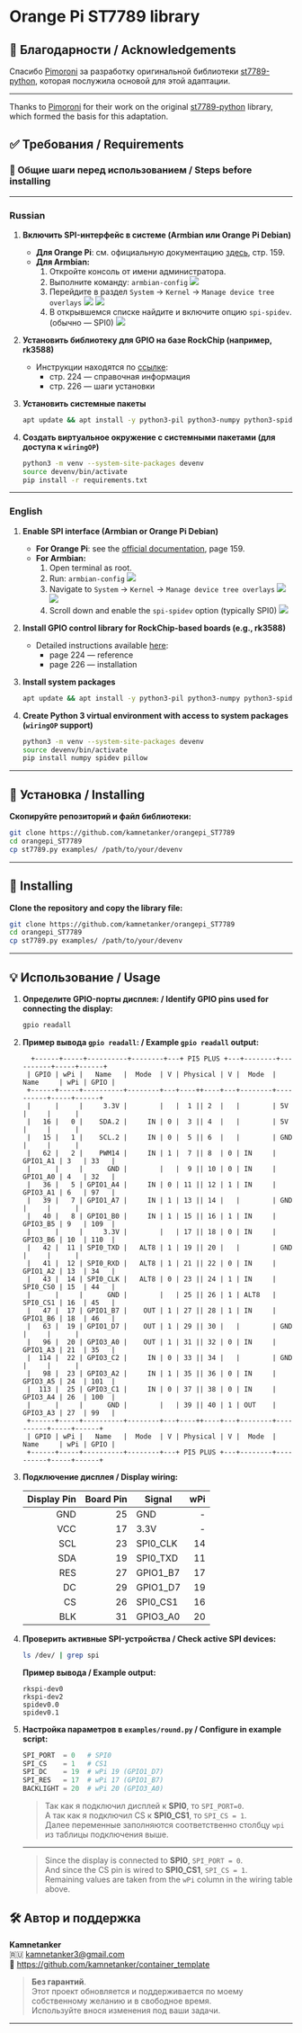 # Orange Pi ST7789 library

## 🙏 Благодарности / Acknowledgements

Спасибо [Pimoroni](https://github.com/pimoroni) за разработку оригинальной библиотеки [st7789-python](https://github.com/pimoroni/st7789-python), которая послужила основой для этой адаптации.

---

Thanks to [Pimoroni](https://github.com/pimoroni) for their work on the original [st7789-python](https://github.com/pimoroni/st7789-python) library, which formed the basis for this adaptation. 


## ✅ Требования / Requirements

### 📌 Общие шаги перед использованием / Steps before installing

---
### Russian

1. **Включить SPI-интерфейс в системе (Armbian или Orange Pi Debian)**  
   - **Для Orange Pi**: см. официальную документацию [здесь](https://drive.google.com/drive/folders/1Ov3mZqnMOf_8wpNt9rDxoGIR1ray2iiy), стр. 159.  
   - **Для Armbian:**
     1. Откройте консоль от имени администратора.
     2. Выполните команду: `armbian-config`
        ![](./doc/img/armbian_spi_step1.png)
     3. Перейдите в раздел `System` → `Kernel` → `Manage device tree overlays`
        ![](./doc/img/armbian_spi_step2.png)
        ![](./doc/img/armbian_spi_step3.png)
     4. В открывшемся списке найдите и включите опцию `spi-spidev`. (обычно — SPI0)
        ![](./doc/img/armbian_spi_step4.png)

2. **Установить библиотеку для GPIO на базе RockChip (например, rk3588)**  
   - Инструкции находятся по [ссылке](https://drive.google.com/drive/folders/1Ov3mZqnMOf_8wpNt9rDxoGIR1ray2iiy):  
     - стр. 224 — справочная информация  
     - стр. 226 — шаги установки

3. **Установить системные пакеты**
    ```bash
    apt update && apt install -y python3-pil python3-numpy python3-spidev
    ```

4. **Создать виртуальное окружение с системными пакетами (для доступа к `wiringOP`)**  
   ```bash
   python3 -m venv --system-site-packages devenv
   source devenv/bin/activate
   pip install -r requirements.txt
   ```

---
### English

1. **Enable SPI interface (Armbian or Orange Pi Debian)**  
   - **For Orange Pi**: see the [official documentation](https://drive.google.com/drive/folders/1Ov3mZqnMOf_8wpNt9rDxoGIR1ray2iiy), page 159.  
   - **For Armbian:**
     1. Open terminal as root.
     2. Run: `armbian-config`
        ![](./doc/img/armbian_spi_step1.png)
     3. Navigate to `System` → `Kernel` → `Manage device tree overlays`
        ![](./doc/img/armbian_spi_step2.png)
        ![](./doc/img/armbian_spi_step3.png)
     4. Scroll down and enable the `spi-spidev` option (typically SPI0)
        ![](./doc/img/armbian_spi_step4.png)

2. **Install GPIO control library for RockChip-based boards (e.g., rk3588)**  
   - Detailed instructions available [here](https://drive.google.com/drive/folders/1Ov3mZqnMOf_8wpNt9rDxoGIR1ray2iiy):  
     - page 224 — reference  
     - page 226 — installation

3. **Install system packages**
    ```bash
    apt update && apt install -y python3-pil python3-numpy python3-spidev
    ```
4. **Create Python 3 virtual environment with access to system packages (`wiringOP` support)**  
   ```bash
   python3 -m venv --system-site-packages devenv
   source devenv/bin/activate
   pip install numpy spidev pillow
   ```

--- 

## 🚀 Установка / Installing

**Скопируйте репозиторий и файл библиотеки:**

```bash
git clone https://github.com/kamnetanker/orangepi_ST7789
cd orangepi_ST7789
cp st7789.py examples/ /path/to/your/devenv
```

---

## 🚀 Installing

**Clone the repository and copy the library file:**

```bash
git clone https://github.com/kamnetanker/orangepi_ST7789
cd orangepi_ST7789
cp st7789.py examples/ /path/to/your/devenv
```

---

## 💡 Использование / Usage

1. **Определите GPIO-порты дисплея: / Identify GPIO pins used for connecting the display:**

   ```bash
   gpio readall
   ```

2. **Пример вывода `gpio readall`: / Example `gpio readall` output:**

   ```text
     +------+-----+----------+--------+---+ PI5 PLUS +---+--------+----------+-----+------+
    | GPIO | wPi |   Name   |  Mode  | V | Physical | V |  Mode  | Name     | wPi | GPIO |
    +------+-----+----------+--------+---+----++----+---+--------+----------+-----+------+
    |      |     |     3.3V |        |   |  1 || 2  |   |        | 5V       |     |      |
    |   16 |   0 |    SDA.2 |     IN | 0 |  3 || 4  |   |        | 5V       |     |      |
    |   15 |   1 |    SCL.2 |     IN | 0 |  5 || 6  |   |        | GND      |     |      |
    |   62 |   2 |    PWM14 |     IN | 1 |  7 || 8  | 0 | IN     | GPIO1_A1 | 3   | 33   |
    |      |     |      GND |        |   |  9 || 10 | 0 | IN     | GPIO1_A0 | 4   | 32   |
    |   36 |   5 | GPIO1_A4 |     IN | 0 | 11 || 12 | 1 | IN     | GPIO3_A1 | 6   | 97   |
    |   39 |   7 | GPIO1_A7 |     IN | 1 | 13 || 14 |   |        | GND      |     |      |
    |   40 |   8 | GPIO1_B0 |     IN | 1 | 15 || 16 | 1 | IN     | GPIO3_B5 | 9   | 109  |
    |      |     |     3.3V |        |   | 17 || 18 | 0 | IN     | GPIO3_B6 | 10  | 110  |
    |   42 |  11 | SPI0_TXD |   ALT8 | 1 | 19 || 20 |   |        | GND      |     |      |
    |   41 |  12 | SPI0_RXD |   ALT8 | 1 | 21 || 22 | 0 | IN     | GPIO1_A2 | 13  | 34   |
    |   43 |  14 | SPI0_CLK |   ALT8 | 0 | 23 || 24 | 1 | IN     | SPI0_CS0 | 15  | 44   |
    |      |     |      GND |        |   | 25 || 26 | 1 | ALT8   | SPI0_CS1 | 16  | 45   |
    |   47 |  17 | GPIO1_B7 |    OUT | 1 | 27 || 28 | 1 | IN     | GPIO1_B6 | 18  | 46   |
    |   63 |  19 | GPIO1_D7 |    OUT | 1 | 29 || 30 |   |        | GND      |     |      |
    |   96 |  20 | GPIO3_A0 |    OUT | 1 | 31 || 32 | 0 | IN     | GPIO1_A3 | 21  | 35   |
    |  114 |  22 | GPIO3_C2 |     IN | 0 | 33 || 34 |   |        | GND      |     |      |
    |   98 |  23 | GPIO3_A2 |     IN | 1 | 35 || 36 | 0 | IN     | GPIO3_A5 | 24  | 101  |
    |  113 |  25 | GPIO3_C1 |     IN | 0 | 37 || 38 | 0 | IN     | GPIO3_A4 | 26  | 100  |
    |      |     |      GND |        |   | 39 || 40 | 1 | OUT    | GPIO3_A3 | 27  | 99   |
    +------+-----+----------+--------+---+----++----+---+--------+----------+-----+------+
    | GPIO | wPi |   Name   |  Mode  | V | Physical | V |  Mode  | Name     | wPi | GPIO |
    +------+-----+----------+--------+---+ PI5 PLUS +---+--------+----------+-----+------+

   ```

3. **Подключение дисплея / Display wiring:**

   | Display Pin | Board Pin | Signal    | wPi |
   |------------:|----------:|-----------|----:|
   | GND         | 25        | GND       |  -  |
   | VCC         | 17        | 3.3V      |  -  |
   | SCL         | 23        | SPI0_CLK  | 14  |
   | SDA         | 19        | SPI0_TXD  | 11  |
   | RES         | 27        | GPIO1_B7  | 17  |
   | DC          | 29        | GPIO1_D7  | 19  |
   | CS          | 26        | SPI0_CS1  | 16  |
   | BLK         | 31        | GPIO3_A0  | 20  |

4. **Проверить активные SPI-устройства / Check active SPI devices:**

   ```bash
   ls /dev/ | grep spi
   ```

   **Пример вывода / Example output:**

   ```
   rkspi-dev0
   rkspi-dev2
   spidev0.0
   spidev0.1
   ```

5. **Настройка параметров в `examples/round.py` / Configure in example script:**

   ```python
   SPI_PORT  = 0   # SPI0
   SPI_CS    = 1   # CS1
   SPI_DC    = 19  # wPi 19 (GPIO1_D7)
   SPI_RES   = 17  # wPi 17 (GPIO1_B7)
   BACKLIGHT = 20  # wPi 20 (GPIO3_A0)
   ```
   > Так как я подключил дисплей к **SPI0**, то `SPI_PORT=0`.   
   > А так как я подключил CS к **SPI0_CS1**, то `SPI_CS = 1`.   
   > Далее переменные заполняются соответственно столбцу `wpi` из таблицы подключения выше.
   ---
    > Since the display is connected to **SPI0**, `SPI_PORT = 0`.  
    > And since the CS pin is wired to **SPI0_CS1**, `SPI_CS = 1`.  
    > Remaining values are taken from the `wPi` column in the wiring table above.

## 🛠 Автор и поддержка

**Kamnetanker**  
🇷🇺 kamnetanker3@gmail.com  
🔗 https://github.com/kamnetanker/container_template

> **Без гарантий**.  
> Этот проект обновляется и поддерживается по моему собственному желанию и в свободное время.  
> Используйте внося изменения под ваши задачи.

---